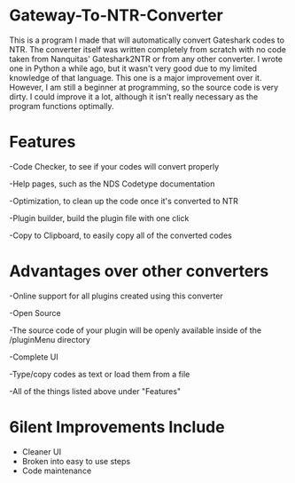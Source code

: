 # Gateway-To-NTR-Converter

This is a program I made that will automatically convert Gateshark codes to NTR. The converter itself was written completely from scratch with no code taken from Nanquitas' Gateshark2NTR or from any other converter. I wrote one in Python a while ago, but it wasn't very good due to my limited knowledge of that language. This one is a major improvement over it. However, I am still a beginner at programming, so the source code is very dirty. I could improve it a lot, although it isn't really necessary as the program functions optimally.

# Features
-Code Checker, to see if your codes will convert properly

-Help pages, such as the NDS Codetype documentation

-Optimization, to clean up the code once it's converted to NTR

-Plugin builder, build the plugin file with one click

-Copy to Clipboard, to easily copy all of the converted codes


# Advantages over other converters
-Online support for all plugins created using this converter

-Open Source

-The source code of your plugin will be openly available inside of the /pluginMenu directory

-Complete UI

-Type/copy codes as text or load them from a file

-All of the things listed above under "Features"

# 6ilent Improvements Include
* Cleaner UI
* Broken into easy to use steps
* Code maintenance